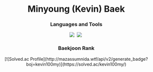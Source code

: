 <h1 align="center">Minyoung (Kevin) Baek</h1>

<h3 align="center"> Languages and Tools </h3>

<p align="center">
    <img src="https://img.shields.io/badge/Python-3766AB?style=flat-square&logo=Python&logoColor=white"/></a>&nbsp
    <img src="https://img.shields.io/badge/C-A8B9CC?style=flat-square&logo=C&logoColor=white"/></a>&nbsp

<h3 align="center"> Baekjoon Rank </h3>

<p align="center">
    [![Solved.ac Profile](http://mazassumnida.wtf/api/v2/generate_badge?boj=kevin100my)](https://solved.ac/kevin100my/)
